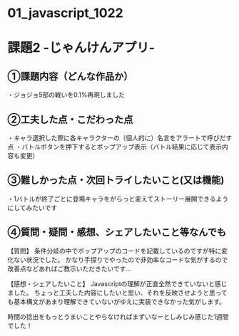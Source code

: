 # 01_javascript_1022

# 課題2 -じゃんけんアプリ-

## ①課題内容（どんな作品か）
・ジョジョ5部の戦いを0.1%再現しました

## ②工夫した点・こだわった点
・キャラ選択した際に各キャラクターの（個人的に）名言をアラートで呼びだす点
・バトルボタンを押下するとポップアップ表示（バトル結果に応じて表示内容も変更）

## ③難しかった点・次回トライしたいこと(又は機能)
・1バトルが終了ごとに登場キャラをがらっと変えてストーリー展開できるようにしてみたいです

## ④質問・疑問・感想、シェアしたいこと等なんでも

【質問】
条件分岐の中でポップアップのコードを記載しているのですが特に変化ない状況でした。
かなり手探りでやったので非効率なコードな気がするので改善点などあればご教示いただきたいです…

【感想・シェアしたいこと】
Javascriptの理解が正直全然できていないと感じました。
ちょっと工夫した内容にしたいと思い、それを反映させようと思っても基本構文があまり理解できていないがゆえに実装できなかった気がします。

時間の捻出をもっとうまいことやらなければまずいなーとしみじみ感じた1週間でした！

